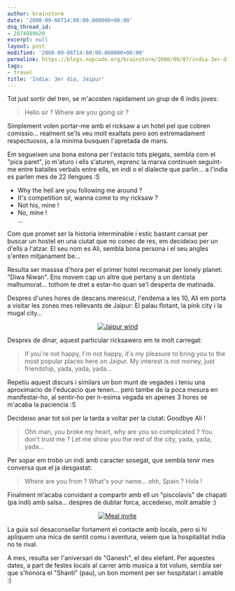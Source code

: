 ```yaml
---
author: brainstorm
date: '2008-09-06T14:00:00.000000+00:00'
dsq_thread_id:
- 2874889620
excerpt: null
layout: post
modified: '2008-09-06T14:00:00.000000+00:00'
permalink: https://blogs.nopcode.org/brainstorm/2008/09/07/india-3er-dia-jaipur/
tags:
- travel
title: 'India: 3er dia, Jaipur'
---
```


Tot just sortir del tren, se m'acosten rapidament un grup de 6 indis joves:

> Hello sir ? Where are you going sir ?

Simplement volen portar-me amb el ricksaw a un hotel pel que cobren comissio... realment se'ls veu molt exaltats pero son extremadament respectuosos, a la minima busquen l'apretada de mans. 

<!--more-->

Em segueixen una bona estona per l'estacio tots plegats, sembla com el "pica paret", jo m'aturo i ells s'aturen, reprenc la marxa continuen seguint-me entre batalles verbals entre ells, en indi o el dialecte que parlin... a l'india es parlen mes de 22 llengues :S

- Why the hell are you following me around ?  
- It's competition sir, wanna come to my ricksaw ?  
- Not his, mine !  
- No, mine !  
...

Com que promet ser la historia interminable i estic bastant cansat per buscar un hostel en una ciutat que no conec de res, em decideixo per un d'ells a l'atzar. El seu nom es Ali, sembla bona persona i el seu angles s'enten mitjanament be...

<!--more-->

Resulta ser masssa d'hora per el primer hotel recomanat per lonely planet: "Diwa Niwan". Ens movem cap un altre que pertany a un dentista malhumorat... tothom te dret a estar-ho quan se'l desperta de matinada.

Despres d'unes hores de descans merescut, l'endema a les 10, Ali em porta a visitar les zones mes rellevants de Jaipur: El palau flotant, la pink city i la mugal city...

<div class='flickr_photo'>
  <center>
    <a href="https://www.flickr.com/photos/rvalls/2904440928/" title="Jaipur wind" target="_blank" class="flickr-image aligncenter"><img src="http://farm4.static.flickr.com/3022/2904440928_171fc3f4e7_m.jpg" alt="Jaipur wind" class="" /></a>
  </center>
</div>

Despres de dinar, aquest particular ricksawero em te molt carregat:

> If you're not happy, I'm not happy, it's my pleasure to bring you to the most popular places here on Jaipur. My interest is not money, just friendship, yada, yada, yada...

Repetiu aquest discurs i similars un bon munt de vegades i teniu una aproximacio de l'educacio que tenen... pero tambe de la poca mesura en manifestar-ho, al sentir-ho per n-esima vegada en apenes 3 hores se m'acaba la paciencia :S

Decideixo anar tot sol per la tarda a voltar per la ciutat: Goodbye Ali !

> Ohh man, you broke my heart, why are you so complicated ? You don't trust me ? Let me show you the rest of the city, yada, yada, yada...

Per sopar em trobo un indi amb caracter sosegat, que sembla tenir mes conversa que el ja desgastat: 

> Where are you from ? What's your name... ohh, Spain ? Hola !

Finalment m'acaba convidant a compartir amb ell un "piscolavis" de chapati (pa indi) amb salsa... despres de dubtar forca, accedeixo, molt amable :) 

<div class='flickr_photo'>
  <center>
    <a href="https://www.flickr.com/photos/rvalls/2903601307/" title="Meal invite" target="_blank" class="flickr-image aligncenter"><img src="http://farm4.static.flickr.com/3096/2903601307_6dd42915df_m.jpg" alt="Meal invite" class="" /></a>
  </center>
</div>

La guia sol desaconsellar fortament el contacte amb locals, pero si hi apliquem una mica de sentit comu i aventura, veiem que la hospitalitat india no te rival.

A mes, resulta ser l'aniversari de "Ganesh", el deu elefant. Per aquestes dates, a part de festes locals al carrer amb musica a tot volum, sembla ser que s'honora el "Shanti" (pau), un bon moment per ser hospitalari i amable :)